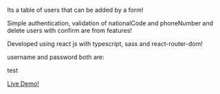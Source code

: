 Its a table of users that can be added by a form! 
 
Simple authentication, validation of nationalCode and phoneNumber and delete users with confirm are from features! 
 
Developed using react js with typescript, sass and react-router-dom!
 
username and password both are:
 
test 
 
[Live Demo!](https://tableofusers.netlify.app/)
